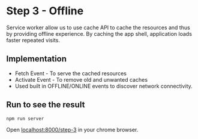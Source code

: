 # Step 3 - Offline

Service worker allow us to use cache API to cache the resources and thus by providing offline experience. By caching the app shell, application loads faster repeated visits.

## Implementation

- Fetch Event - To serve the cached resources
- Activate Event - To remove old and unwanted caches
- Used built in OFFLINE/ONLINE events to discover network connectivity.

## Run to see the result

```bash
npm run server
```

Open [localhost:8000/step-3](localhost:8000/step-3) in your chrome browser.